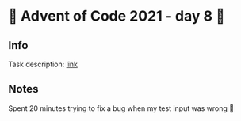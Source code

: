 # 🎄 Advent of Code 2021 - day 8 🎄

## Info

Task description: [link](https://adventofcode.com/2021/day/8)

## Notes

Spent 20 minutes trying to fix a bug when my test input was wrong 🤦